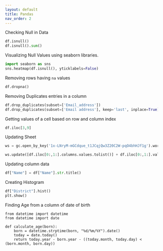 ```yaml
---
layout: default
title: Pandas
nav_order: 2
---
```

Checking Null in Data

```python
df.isnull()
df.isnull().sum()
```

Visualizing Null Values using seaborn libraries.

```python
import seaborn as sns
sns.heatmap(df.isnull(), yticklabels=False)
```

Removing rows having `na` values

```python
df.dropna()
```

Removing Duplicates entries in a column

```python
df.drop_duplicates(subset=['Email_address'])
df.drop_duplicates(subset=['Email address'], keep='last', inplace=True)
```

Getting values of a cell based on row and column index

```python
df.iloc[3,9]
```

Updating Sheet

```python
ws = gc.open_by_key('1x-LNryM-mGCdque_t1JCqjQw3Z20C2W-pqO4bhHJf1g').worksheet('Results')

ws.update([df.iloc[0:,1:].columns.values.tolist()] + df.iloc[0:,1:].values.tolist())
```

Updating column data

```python
df["Name"] = df["Name"].str.title()
```

Creating Histogram

```python
df["District"].hist()
plt.show()
```

Finding Age from a column of date of birth

```
from datetime import datetime
from datetime import date

def calculate_age(born):
    born = datetime.strptime(born, "%d/%m/%Y").date()
    today = date.today()
    return today.year - born.year - ((today.month, today.day) < (born.month, born.day))
```
